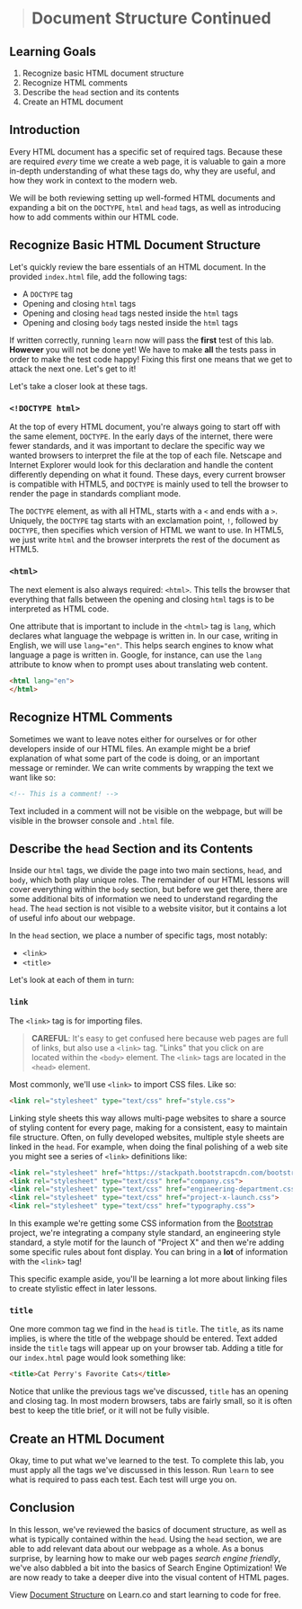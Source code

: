 ># Document Structure Continued

## Learning Goals

1. Recognize basic HTML document structure
2. Recognize HTML comments
3. Describe the `head` section and its contents
4. Create an HTML document

## Introduction

Every HTML document has a specific set of required tags. Because these are
required _every_ time we create a web page, it is valuable to gain a more
in-depth understanding of what these tags do, why they are useful, and how
they work in context to the modern web.

We will be both reviewing setting up well-formed HTML documents and expanding a
bit on the `DOCTYPE`, `html` and `head` tags, as well as introducing how to add
comments within our HTML code.

## Recognize Basic HTML Document Structure

Let's quickly review the bare essentials of an HTML document. In the provided
`index.html` file, add the following tags:

* A `DOCTYPE` tag
* Opening and closing `html` tags
* Opening and closing `head` tags nested inside the `html` tags
* Opening and closing `body` tags nested inside the `html` tags

If written correctly, running `learn` now will pass the **first** test of this
lab.  **However** you will not be done yet! We have to make **all** the tests
pass in order to make the test code happy! Fixing this first one means that we
get to attack the next one. Let's get to it!

Let's take a closer look at these tags.

### `<!DOCTYPE html>`

At the top of every HTML document, you're always going to start off with the
same element, `DOCTYPE`. In the early days of the internet, there were fewer
standards, and it was important to declare the specific way we wanted browsers
to interpret the file at the top of each file. Netscape and Internet Explorer
would look for this declaration and handle the content differently depending on
what it found. These days, every current browser is compatible with HTML5, and
`DOCTYPE` is mainly used to tell the browser to render the page in standards
compliant mode.

The `DOCTYPE` element, as with all HTML, starts with a `<`
and ends with a `>`. Uniquely, the `DOCTYPE` tag starts with an exclamation
point, `!`, followed by `DOCTYPE`, then specifies which version of HTML we want
to use. In HTML5, we just write `html` and the browser interprets the rest of the
document as HTML5.

### `<html>`

The next element is also always required: `<html>`. This tells the browser
that everything that falls between the opening and closing `html` tags is to
be interpreted as HTML code.

One attribute that is important to include in the `<html>` tag is `lang`, which
declares what language the webpage is written in. In our case, writing in
English, we will use `lang="en"`. This helps search engines to know what
language a page is written in. Google, for instance, can use the `lang`
attribute to know when to prompt uses about translating web content.

```html
<html lang="en">
</html>
```

## Recognize HTML Comments

Sometimes we want to leave notes either for ourselves or for other developers
inside of our HTML files. An example might be a brief explanation of what some
part of the code is doing, or an important message or reminder. We can write
comments by wrapping the text we want like so:

```html
<!-- This is a comment! -->
```

Text included in a comment will not be visible on the webpage, but will be
visible in the browser console and `.html` file.

## Describe the `head` Section and its Contents

Inside our `html` tags, we divide the page into two main sections, `head`, and
`body`, which both play unique roles. The remainder of our HTML lessons will
cover everything within the `body` section, but before we get there, there are
some additional bits of information we need to understand regarding the `head`.
The `head` section is not visible to a website visitor, but it contains a lot of
useful info about our webpage.

In the `head` section, we place a number of specific tags, most notably:
  - `<link>`
  - `<title>`

Let's look at each of them in turn:

### `link`

The `<link>` tag is for importing files.

> **CAREFUL**: It's easy to get confused here because web pages are full of
> links, but also use a `<link>` tag. "Links" that you click on are located
> within the `<body>` element. The `<link>` tags are located in the `<head>`
> element.

Most commonly, we'll use `<link>` to import CSS files. Like so:

```html
<link rel="stylesheet" type="text/css" href="style.css">
```

Linking style sheets this way allows multi-page websites to share a source of
styling content for every page, making for a consistent, easy to maintain file
structure.  Often, on fully developed websites, multiple style sheets are linked
in the `head`.  For example, when doing the final polishing of a web site you
might see a series of `<link>` definitions like:

```html
<link rel="stylesheet" href="https://stackpath.bootstrapcdn.com/bootstrap/4.1.1/css/bootstrap.min.css">
<link rel="stylesheet" type="text/css" href="company.css">
<link rel="stylesheet" type="text/css" href="engineering-department.css">
<link rel="stylesheet" type="text/css" href="project-x-launch.css">
<link rel="stylesheet" type="text/css" href="typography.css">
```

In this example we're getting some CSS information from the
[Bootstrap](https://getbootstrap.com/) project, we're integrating a company
style standard, an engineering style standard, a style motif for the launch of
"Project X" and then we're adding some specific rules about font display. You
can bring in a **lot** of information with the `<link>` tag!

This specific example aside, you'll be learning a lot more about linking
files to create stylistic effect in later lessons.

### `title`

One more common tag we find in the `head` is `title`. The `title`, as its name
implies, is where the title of the webpage should be entered. Text added inside
the `title` tags will appear up on your browser tab. Adding a title for our
`index.html` page would look something like:

```html
<title>Cat Perry's Favorite Cats</title>
```

Notice that unlike the previous tags we've discussed, `title` has an opening and
closing tag. In most modern browsers, tabs are fairly small, so it is often best
to keep the title brief, or it will not be fully visible.

## Create an HTML Document

Okay, time to put what we've learned to the test. To complete this lab, you must
apply all the tags we've discussed in this lesson.  Run `learn` to see what is
required to pass each test. Each test will urge you on.

## Conclusion

In this lesson, we've reviewed the basics of document structure, as well as what
is typically contained within the `head`.  Using the `head` section, we are able
to add relevant data about our webpage as a whole. As a bonus surprise, by
learning how to make our web pages _search engine friendly_, we've also dabbled
a bit into the basics of Search Engine Optimization! We are now ready to take a
deeper dive into the visual content of HTML pages.

<p class='util--hide'>View <a href='https://learn.co/lessons/document-structure'>Document Structure</a> on Learn.co and start learning to code for free.</p>



